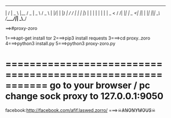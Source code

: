 
 __  __ ____    ________  ____   ___  
|  \/  |  _ \  |__  / _ \|  _ \ / _ \ 
| |\/| | |_) |   / / | | | |_) | | | |
| |  | |  _ <   / /| |_| |  _ <| |_| |
|_|  |_|_| \_\ /____\___/|_| \_\\___/

==>#proxy-zoro

1===>apt-get install tor
2===>pip3 install requests
3===>cd proxy..zoro
4===>python3 install.py
5===>python3 proxy-zoro.py

===========================================================
go to your browser / pc  change sock proxy to 127.0.0.1:9050
============================================================
 facebook:http://facebook.com/afif.laswed.zorro/
 ===>☠A̷N̷O̷N̷Y̷M̷O̷U̷S̷☠
